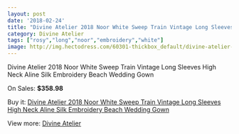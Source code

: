 ```yaml
---
layout: post
date: '2018-02-24'
title: "Divine Atelier 2018 Noor White Sweep Train Vintage Long Sleeves High Neck Aline Silk Embroidery Beach Wedding Gown"
category: Divine Atelier
tags: ["rosy","long","noor","embroidery","white"]
image: http://img.hectodress.com/60301-thickbox_default/divine-atelier-2018-noor-white-sweep-train-vintage-long-sleeves-high-neck-aline-silk-embroidery-beach-wedding-gown.jpg
---
```

Divine Atelier 2018 Noor White Sweep Train Vintage Long Sleeves High Neck Aline Silk Embroidery Beach Wedding Gown

On Sales: **$358.98**
<a href="https://www.hectodress.com/divine-atelier/19156-divine-atelier-2018-noor-white-sweep-train-vintage-long-sleeves-high-neck-aline-silk-embroidery-beach-wedding-gown.html"><amp-img layout="responsive" width="600" height="600" src="//img.hectodress.com/60301-thickbox_default/divine-atelier-2018-noor-white-sweep-train-vintage-long-sleeves-high-neck-aline-silk-embroidery-beach-wedding-gown.jpg" alt="Divine Atelier 2018 Noor White Sweep Train Vintage Long Sleeves High Neck Aline Silk Embroidery Beach Wedding Gown 0" /></a>
<a href="https://www.hectodress.com/divine-atelier/19156-divine-atelier-2018-noor-white-sweep-train-vintage-long-sleeves-high-neck-aline-silk-embroidery-beach-wedding-gown.html"><amp-img layout="responsive" width="600" height="600" src="//img.hectodress.com/60308-thickbox_default/divine-atelier-2018-noor-white-sweep-train-vintage-long-sleeves-high-neck-aline-silk-embroidery-beach-wedding-gown.jpg" alt="Divine Atelier 2018 Noor White Sweep Train Vintage Long Sleeves High Neck Aline Silk Embroidery Beach Wedding Gown 1" /></a>
<a href="https://www.hectodress.com/divine-atelier/19156-divine-atelier-2018-noor-white-sweep-train-vintage-long-sleeves-high-neck-aline-silk-embroidery-beach-wedding-gown.html"><amp-img layout="responsive" width="600" height="600" src="//img.hectodress.com/60307-thickbox_default/divine-atelier-2018-noor-white-sweep-train-vintage-long-sleeves-high-neck-aline-silk-embroidery-beach-wedding-gown.jpg" alt="Divine Atelier 2018 Noor White Sweep Train Vintage Long Sleeves High Neck Aline Silk Embroidery Beach Wedding Gown 2" /></a>
<a href="https://www.hectodress.com/divine-atelier/19156-divine-atelier-2018-noor-white-sweep-train-vintage-long-sleeves-high-neck-aline-silk-embroidery-beach-wedding-gown.html"><amp-img layout="responsive" width="600" height="600" src="//img.hectodress.com/60306-thickbox_default/divine-atelier-2018-noor-white-sweep-train-vintage-long-sleeves-high-neck-aline-silk-embroidery-beach-wedding-gown.jpg" alt="Divine Atelier 2018 Noor White Sweep Train Vintage Long Sleeves High Neck Aline Silk Embroidery Beach Wedding Gown 3" /></a>
<a href="https://www.hectodress.com/divine-atelier/19156-divine-atelier-2018-noor-white-sweep-train-vintage-long-sleeves-high-neck-aline-silk-embroidery-beach-wedding-gown.html"><amp-img layout="responsive" width="600" height="600" src="//img.hectodress.com/60305-thickbox_default/divine-atelier-2018-noor-white-sweep-train-vintage-long-sleeves-high-neck-aline-silk-embroidery-beach-wedding-gown.jpg" alt="Divine Atelier 2018 Noor White Sweep Train Vintage Long Sleeves High Neck Aline Silk Embroidery Beach Wedding Gown 4" /></a>
<a href="https://www.hectodress.com/divine-atelier/19156-divine-atelier-2018-noor-white-sweep-train-vintage-long-sleeves-high-neck-aline-silk-embroidery-beach-wedding-gown.html"><amp-img layout="responsive" width="600" height="600" src="//img.hectodress.com/60304-thickbox_default/divine-atelier-2018-noor-white-sweep-train-vintage-long-sleeves-high-neck-aline-silk-embroidery-beach-wedding-gown.jpg" alt="Divine Atelier 2018 Noor White Sweep Train Vintage Long Sleeves High Neck Aline Silk Embroidery Beach Wedding Gown 5" /></a>
<a href="https://www.hectodress.com/divine-atelier/19156-divine-atelier-2018-noor-white-sweep-train-vintage-long-sleeves-high-neck-aline-silk-embroidery-beach-wedding-gown.html"><amp-img layout="responsive" width="600" height="600" src="//img.hectodress.com/60303-thickbox_default/divine-atelier-2018-noor-white-sweep-train-vintage-long-sleeves-high-neck-aline-silk-embroidery-beach-wedding-gown.jpg" alt="Divine Atelier 2018 Noor White Sweep Train Vintage Long Sleeves High Neck Aline Silk Embroidery Beach Wedding Gown 6" /></a>
<a href="https://www.hectodress.com/divine-atelier/19156-divine-atelier-2018-noor-white-sweep-train-vintage-long-sleeves-high-neck-aline-silk-embroidery-beach-wedding-gown.html"><amp-img layout="responsive" width="600" height="600" src="//img.hectodress.com/60302-thickbox_default/divine-atelier-2018-noor-white-sweep-train-vintage-long-sleeves-high-neck-aline-silk-embroidery-beach-wedding-gown.jpg" alt="Divine Atelier 2018 Noor White Sweep Train Vintage Long Sleeves High Neck Aline Silk Embroidery Beach Wedding Gown 7" /></a>

Buy it: [Divine Atelier 2018 Noor White Sweep Train Vintage Long Sleeves High Neck Aline Silk Embroidery Beach Wedding Gown](https://www.hectodress.com/divine-atelier/19156-divine-atelier-2018-noor-white-sweep-train-vintage-long-sleeves-high-neck-aline-silk-embroidery-beach-wedding-gown.html "Divine Atelier 2018 Noor White Sweep Train Vintage Long Sleeves High Neck Aline Silk Embroidery Beach Wedding Gown")

View more: [Divine Atelier](https://www.hectodress.com/371-divine-atelier "Divine Atelier")